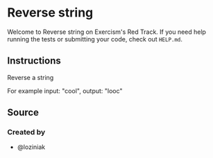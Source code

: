 # Reverse string

Welcome to Reverse string on Exercism's Red Track.
If you need help running the tests or submitting your code, check out `HELP.md`.

## Instructions

Reverse a string

For example input: "cool", output: "looc"

## Source

### Created by

- @loziniak